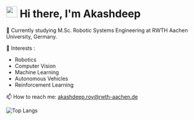 # <img src="https://raw.githubusercontent.com/iampavangandhi/iampavangandhi/master/gifs/Hi.gif" width="30px"> Hi there, I'm Akashdeep

<!--
**Akashdeep-Roy01/Akashdeep-Roy01** is a ✨ _special_ ✨ repository because its `README.md` (this file) appears on your GitHub profile.

Here are some ideas to get you started:

- 🔭 I’m currently working on ...
- 🌱 I’m currently learning ...
- 👯 I’m looking to collaborate on ...
- 🤔 I’m looking for help with ...
- 💬 Ask me about ...
- 📫 How to reach me: ...
- 😄 Pronouns: ...
- ⚡ Fun fact: ...
-->
:school: Currently studying M.Sc. Robotic Systems Engineering at RWTH Aachen University, Germany.

🔭 Interests : 
   - Robotics
   - Computer Vision
   - Machine Learning  
   - Autonomous Vehicles
   - Reinforcement Learning



📫 How to reach me: akashdeep.roy@rwth-aachen.de

![Top Langs](https://github-readme-stats.vercel.app/api/top-langs/?username=Akashdeep-Roy01&hide=jupyter%20notebook,cmake,DockerFile,M&theme=github_dark&layout=compact&hide_border=true)

